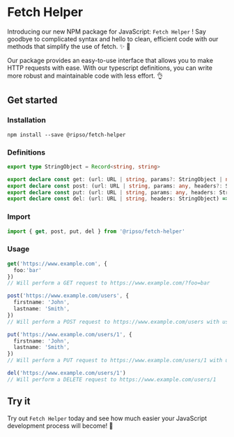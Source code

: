 # Fetch Helper

Introducing our new NPM package for JavaScript: `Fetch Helper` ! Say goodbye to complicated syntax and hello to clean, efficient code with our methods that simplify the use of fetch. ✨ 🙏

Our package provides an easy-to-use interface that allows you to make HTTP requests with ease. With our typescript definitions, you can write more robust and maintainable code with less effort. 👌

## Get started

### Installation

```
npm install --save @ripso/fetch-helper
```

### Definitions

```ts
export type StringObject = Record<string, string>

export declare const get: (url: URL | string, params?: StringObject | null, headers?: StringObject) => Promise<Response>
export declare const post: (url: URL | string, params: any, headers?: StringObject) => Promise<Response>
export declare const put: (url: URL | string, params: any, headers: StringObject) => Promise<Response>
export declare const del: (url: URL | string, headers: StringObject) => Promise<Response>

```

### Import

```ts
import { get, post, put, del } from '@ripso/fetch-helper'
```

### Usage

```ts
get('https://www.example.com', {
  foo:'bar'
})
// Will perform a GET request to https://www.example.com/?foo=bar

post('https://www.example.com/users', {
  firstname: 'John',
  lastname: 'Smith',
})
// Will perform a POST request to https://www.example.com/users with users parameters

put('https://www.example.com/users/1', {
  firstname: 'John',
  lastname: 'Smith',
})
// Will perform a PUT request to https://www.example.com/users/1 with users parameters

del('https://www.example.com/users/1')
// Will perform a DELETE request to https://www.example.com/users/1
```

## Try it

Try out `Fetch Helper` today and see how much easier your JavaScript development process will become! 🚀
